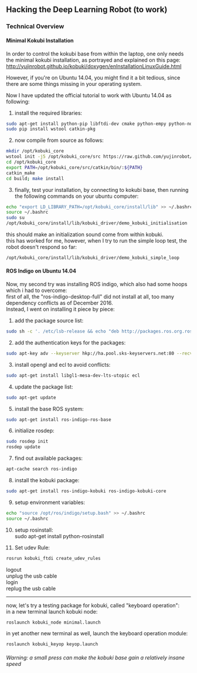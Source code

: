 ## Hacking the Deep Learning Robot (to work)

### Technical Overview

#### Minimal Kokubi Installation
In order to control the kokubi base from within the laptop, one only needs the minimal kokubi installation, as portrayed and explained on this page:  
http://yujinrobot.github.io/kobuki/doxygen/enInstallationLinuxGuide.html    

However, if you're on Ubuntu 14.04, you might find it a bit tedious, since there are some things missing in your operating system.  

Now I have updated the official tutorial to work with Ubuntu 14.04 as following:  

1) install the required libraries:  
```bash
sudo apt-get install python-pip libftdi-dev cmake python-empy python-nose python-setuptools build-essential  
sudo pip install wstool catkin-pkg
```
2) now compile from source as follows:  
```bash
mkdir /opt/kobuki_core  
wstool init -j5 /opt/kobuki_core/src https://raw.github.com/yujinrobot/kobuki_core/hydro/kobuki_core.rosinstall  
cd /opt/kobuki_core  
export PATH=/opt/kobuki_core/src/catkin/bin/:${PATH}  
catkin_make  
cd build; make install  
```
3) finally, test your installation, by connecting to kokubi base, then running the following commands on your ubuntu computer:  
```bash
echo "export LD_LIBRARY_PATH=/opt/kobuki_core/install/lib" >> ~/.bashrc
source ~/.bashrc  
sudo su  
/opt/kobuki_core/install/lib/kobuki_driver/demo_kobuki_initialisation  
```
this should make an initialization sound come from within kobuki.  
this has worked for me, however, when I try to run the simple loop test, the robot doesn't respond so far:  
```bash
/opt/kobuki_core/install/lib/kobuki_driver/demo_kobuki_simple_loop  
```
#### ROS Indigo on Ubuntu 14.04
Now, my second try was installing ROS indigo, which also had some hoops which i had to overcome:  
first of all, the "ros-indigo-desktop-full" did not install at all, too many dependency conflicts as of December 2016.  
Instead, I went on installing it piece by piece:  
1) add the package source list:  
```bash
sudo sh -c '. /etc/lsb-release && echo "deb http://packages.ros.org.ros.informatik.uni-freiburg.de/ros/ubuntu $DISTRIB_CODENAME main" > /etc/apt/sources.list.d/ros-latest.list'  
```
2) add the authentication keys for the packages:  
```bash
sudo apt-key adv --keyserver hkp://ha.pool.sks-keyservers.net:80 --recv-key 421C365BD9FF1F717815A3895523BAEEB01FA116  
```
3) install opengl and ecl to avoid conflicts:  
```bash
sudo apt-get install libgl1-mesa-dev-lts-utopic ecl  
```
4) update the package list:  
```bash
sudo apt-get update  
```
5) install the base ROS system:  
```bash
sudo apt-get install ros-indigo-ros-base  
```
6) initialize rosdep:  
```bash
sudo rosdep init  
rosdep update  
```
7) find out available packages:  
```bash
apt-cache search ros-indigo  
```
8) install the kobuki package:  
```bash
sudo apt-get install ros-indigo-kobuki ros-indigo-kobuki-core  
```
9) setup environment variables:  
```bash
echo "source /opt/ros/indigo/setup.bash" >> ~/.bashrc  
source ~/.bashrc  
```
10) setup rosinstall:  
sudo apt-get install python-rosinstall  

11) Set udev Rule:  
```bash
rosrun kobuki_ftdi create_udev_rules  
```
logout  
unplug the usb cable  
login  
replug the usb cable  

---

now, let's try a testing package for kobuki, called "keyboard operation":  
in a new terminal launch kobuki node:  
```bash
roslaunch kobuki_node minimal.launch  
```
in yet another new terminal as well, launch the keyboard operation module:  
```bash
roslaunch kobuki_keyop keyop.launch  
```
###### Warning: a small press can make the kobuki base gain a relatively insane speed
